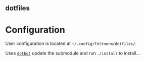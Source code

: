 dotfiles
---

# Configuration

User configuration is located at `~/.config/feltnerm/dotfiles/`.

Uses [`dotbot`]() update the submodule and run `./install` to install...


